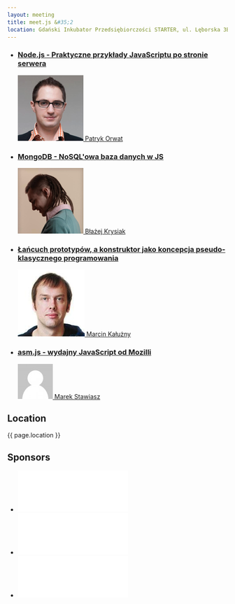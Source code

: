```yaml
---
layout: meeting
title: meet.js &#35;2
location: Gdański Inkubator Przedsiębiorczości STARTER, ul. Lęborska 3B, Gdańsk
---
```


<ul class="presentations">
    <li>
        <a href="http://ec2-107-20-30-157.compute-1.amazonaws.com/#/">
            <h3 class="title">Node.js - Praktyczne przykłady JavaScriptu po stronie serwera</h3>
            <span class="info"><img src="/media/2/speaker-po.png"> Patryk Orwat</span>
        </a>
    </li>
    <li>
        <a href="http://codefedonarts.com/mongo/#/">
            <h3 class="title">MongoDB - NoSQL'owa baza danych w JS</h3>
            <span class="info"><img src="/media/2/speaker-bk.png"> Błażej Krysiak</span>
        </a>
    </li>
    <li>
        <a href="#">
            <h3 class="title">Łańcuch prototypów, a konstruktor jako koncepcja pseudo-klasycznego programowania</h3>
            <span class="info"><img src="/media/2/speaker-mk.png"> Marcin Kałużny</span>
        </a>
    </li>
    <li>
        <a href="#">
            <h3 class="title">asm.js - wydajny JavaScript od Mozilli</h3>
            <span class="info"><img src="/media/2/speaker-default.png"> Marek Stawiasz</span>
        </a>
    </li>
</ul>

## Location

{{ page.location }}

## Sponsors

<ul class="sponsors">
    <li><a href="http://horde-technology.pl"><img src="/media/2/logo-horde-technology.png" alt="Horde Technology Sp. z o.o."></a></li>
    <li><a href="http://smart4aviation.aero"><img src="/media/2/logo-smart4aviation.png" alt="Smart4Aviation"></a></li>
    <li><a href="http://implix.com"><img src="/media/2/logo-implix.png" alt="Implix"></a></li>
</ul>